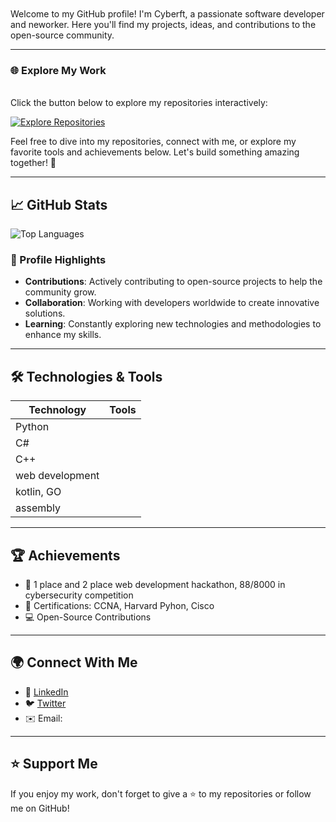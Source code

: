 <br>



<br>
Welcome to my GitHub profile! I'm Cyberft, a passionate software developer and neworker. Here you'll find my projects, ideas, and contributions to the open-source community.

---
### 🌐 Explore My Work
<br>
Click the button below to explore my repositories interactively:

[![Explore Repositories](https://img.shields.io/badge/Explore-My%20Repositories-blue?style=for-the-badge&logo=github)](https://github.com/YourUsername?tab=repositories)


Feel free to dive into my repositories, connect with me, or explore my favorite tools and achievements below. Let's build something amazing together! 🚀

---

## 📈 GitHub Stats

![Top Languages](https://github-readme-stats.vercel.app/api/top-langs/?username=Cyberft-pdf&layout=compact&theme=radical)

### 🏅 Profile Highlights

- **Contributions**: Actively contributing to open-source projects to help the community grow.
- **Collaboration**: Working with developers worldwide to create innovative solutions.
- **Learning**: Constantly exploring new technologies and methodologies to enhance my skills.

---

## 🛠️ Technologies & Tools

| Technology     | Tools          |
|----------------|----------------|
| Python         |   |
| C#     |  |
| C++    |    |
| web development    |    |
| kotlin, GO   |    |
| assembly  |    |

---

## 🏆 Achievements

- 🥇 1 place and 2 place web development hackathon, 88/8000 in cybersecurity competition
- 📜 Certifications: CCNA, Harvard Pyhon, Cisco
- 💻 Open-Source Contributions

---



## 🌍 Connect With Me

- 💼 [LinkedIn]()
- 🐦 [Twitter]()
- ✉️ Email: 

---

## ⭐ Support Me

If you enjoy my work, don't forget to give a ⭐ to my repositories or follow me on GitHub!


















<!----p align='center'>
   My knowledge<br/><br/>
  <img src="https://img.shields.io/badge/Python-FFD43B?style=for-the-badge&logo=python&logoColor=blue" />
  <img src="https://img.shields.io/badge/C%23-239120?style=for-the-badge&logo=c-sharp&logoColor=white" />
  <img src="https://img.shields.io/badge/C%2B%2B-00599C?style=for-the-badge&logo=c%2B%2B&logoColor=white" />

  <img src="https://img.shields.io/badge/HTML5-E34F26?style=for-the-badge&logo=html5&logoColor=white" />

  <img src="https://img.shields.io/badge/Kotlin-0095D5?&style=for-the-badge&logo=kotlin&logoColor=white" />
  <img src="https://img.shields.io/badge/Go-00ADD8?style=for-the-badge&logo=go&logoColor=white" />


<!----/p>
<!----<img src="https://hits.seeyoufarm.com/api/count/incr/badge.svg?url=https%3A%2F%2Fgithub.com%2FCyberft-pdf1212%2Fhit-counter" />




